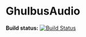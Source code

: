 GhulbusAudio
============

**Build status:** [![Build Status](https://travis-ci.org/ComicSansMS/GhulbusAudio.svg?branch=master)](https://travis-ci.org/ComicSansMS/GhulbusAudio)